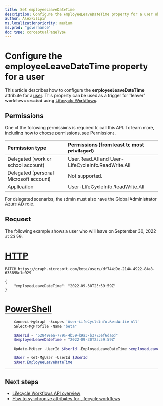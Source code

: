 ```yaml
---
title: Set employeeLeaveDateTime
description: Configure the employeeLeaveDateTime property for a user object using Microsoft Graph. 
author: AlexFilipin
ms.localizationpriority: medium
ms.prod: "governance"
doc_type: conceptualPageType
---
```


# Configure the employeeLeaveDateTime property for a user

This article describes how to configure the **employeeLeaveDateTime** attribute for a [user](/graph/api/resources/user?view=graph-rest-beta&preserve-view=true). This property can be used as a trigger for "leaver" workflows created using [Lifecycle Workflows](/graph/api/resources/identitygovernance-lifecycleworkflows-overview).

## Permissions

One of the following permissions is required to call this API. To learn more, including how to choose permissions, see [Permissions](/graph/permissions-reference).

|Permission type|Permissions (from least to most privileged)|
|:---|:---|
|Delegated (work or school account)|User.Read.All and User-LifeCycleInfo.ReadWrite.All |
|Delegated (personal Microsoft account)|Not supported.|
|Application|User-LifeCycleInfo.ReadWrite.All|

For delegated scenarios, the admin must also have the Global Administrator [Azure AD role](/azure/active-directory/users-groups-roles/directory-assign-admin-roles#available-roles).

## Request

The following example shows a user who will leave on September 30, 2022 at 23:59.

# [HTTP](#tab/http)

```http
PATCH https://graph.microsoft.com/beta/users/df744d9e-2148-4922-88a8-633896c1e929

{
    "employeeLeaveDateTime": "2022-09-30T23:59:59Z"
}
```

# [PowerShell](#tab/powershell)

```powershell    
    Connect-MgGraph -Scopes "User-LifeCycleInfo.ReadWrite.All"
    Select-MgProfile -Name "beta"

    $UserId = "528492ea-779a-4b59-b9a3-b3773ef6da6d"
    $employeeLeaveDateTime = "2022-09-30T23:59:59Z"
    
    Update-MgUser -UserId $UserId -EmployeeLeaveDateTime $employeeLeaveDateTime

    $User = Get-MgUser -UserId $UserId
    $User.EmployeeLeaveDateTime
 ```
---

## Next steps

- [Lifecycle Workflows API overview](/graph/api/resources/identitygovernance-lifecycleworkflows-overview)
- [How to synchronize attributes for Lifecycle workflows](/azure/active-directory/governance/how-to-lifecycle-workflow-sync-attributes)
